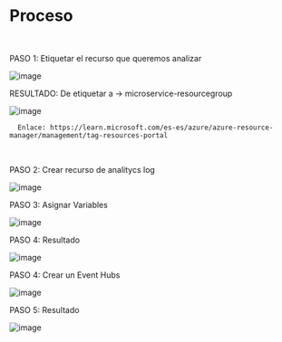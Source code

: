 # Proceso

</br>
<p>
  PASO 1:
  Etiquetar el recurso que queremos
  analizar
</p>

![image](https://github.com/EbGu3/Virtualizacion/assets/54523553/cda615cc-d9e4-4939-b50d-6298c68de603)

<p>
  RESULTADO:
  De etiquetar a -> microservice-resourcegroup
</p>

![image](https://github.com/EbGu3/Virtualizacion/assets/54523553/89e16f8a-bd21-4a68-977f-dc9695bc73db)



```
  Enlace: https://learn.microsoft.com/es-es/azure/azure-resource-manager/management/tag-resources-portal
```

</br>
<p>
  PASO 2:
  Crear recurso de analitycs log
</p> 

![image](https://github.com/EbGu3/Virtualizacion/assets/54523553/703d1aa0-0132-4641-9dda-9147fee6005f)

<p>
  PASO 3:
  Asignar Variables
</p>

![image](https://github.com/EbGu3/Virtualizacion/assets/54523553/217a32b6-d04b-4c38-b363-1a2ff51ffeb6)

<p>
  PASO 4:
  Resultado
</p>

![image](https://github.com/EbGu3/Virtualizacion/assets/54523553/a9c6b653-425a-41bc-a201-798ac33bbce9)


<p>
  PASO 4:
  Crear un Event Hubs
</p>

![image](https://github.com/EbGu3/Virtualizacion/assets/54523553/4ec9fe93-9ef4-452d-b2f7-3500d2873776)


<p>
  PASO 5:
  Resultado
</p>

![image](https://github.com/EbGu3/Virtualizacion/assets/54523553/4ef3305b-be18-41e4-a821-2624e5b012f2)
